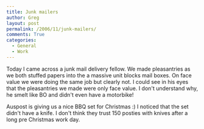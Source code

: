 ```yaml
---
title: Junk mailers
author: Greg
layout: post
permalink: /2006/11/junk-mailers/
comments: True
categories:
  - General
  - Work
---
```

Today I came across a junk mail delivery fellow. We made pleasantries as we both stuffed papers into the a massive unit blocks mail boxes. On face value we were doing the same job but clearly not. I could see in his eyes that the pleasantries we made were only face value. I don't understand why, he smelt like BO and didn't even have a motorbike!

Auspost is giving us a nice BBQ set for Christmas :) I noticed that the set didn't have a knife. I don't think they trust 150 posties with knives after a long pre Christmas work day.